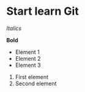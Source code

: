 # Start learn Git

*Italics*

**Bold**

* Element 1
* Element 2
* Element 3

1. First element
2. Second element